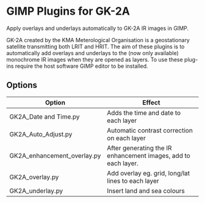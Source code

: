 # GIMP Plugins for GK-2A
Apply overlays and underlays automatically to GK-2A IR images in GIMP.

GK-2A created by the KMA Meterological Organisation is a geostationary satellite transmitting both LRIT and HRIT. The aim of these plugins is to automatically add overlays and underlays to the (now only available) monochrome IR images when they are opened as layers. To use these plug-ins require the host software GIMP editor to be installed. 

## Options
Option | Effect
------------ | -------------
GK2A_Date and Time.py | Adds the time and date to each layer
GK2A_Auto_Adjust.py | Automatic contrast correction on each layer
GK2A_enhancement_overlay.py | After generating the IR enhancement images, add to each layer.
GK2A_overlay.py | Add overlay eg. grid, long/lat lines to each layer
GK2A_underlay.py | Insert land and sea colours
